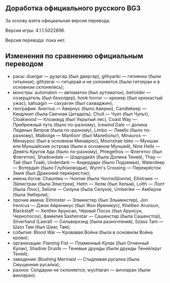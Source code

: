 Доработка официального русского BG3
-----------------------------------

За основу взята официальная версия перевода.

Версия игры: 4.1.1.5022896.

Версия перевода: пока нет.

Изменения по сравнению официальным переводом
--------------------------------------------
* расы: duergar — дуэргар (был двергар), githyanki — гитиянки (были гитьянки), githzerai — гитцерай и не склоняется (были гитзераи и в основном склонялись);
* монстры: automaton — автоматон (был аутоматон), beholder — созерцатель (был бехолдер), hook horror — крюкер (был крюкастый ужас), sahuagin — сахуагин (был сахваджин);
* география: Avernus — Авернус (было Аверно), Candlekeep — Кендлкип (была Свечная Цитадель), Chult — Чулт (был Чульт), Cloakwood — Клоаквуд (был Укрытый лес), Coast Way — Прибрежный путь (было по-разному), Icewind Dale — долина Ледяных Ветров (была по-разному), Limbo — Лимбо (было по-разному), Malbolge — Малболг (был Малебольг), Minauros — Минаурос (был в основном Минаврос), Moonshae Isles — Муншаи или Муншайские острова (были в основном Муншей), Nine Hells — Девять Кругов Ада (было по-разному), Phlegethos — Флегетос (был Флегетон), Shadowdale — Шэдоудейл (была Долина Теней), Thay — Тай (был Тхай), Underdark — Андердарк (было Подземье), Waterdeep — Вотердип (было Глубоководье), Wyrm's Crossing — Перекрёсток Змия (был Драконий перекресток);
* имена богов: Chauntea — Чонтия (была Чонти/Шонти), Eilistraee — Эйлистраи (была Элистреи), Helm — Хелм (был Хельм), Lolth — Лолт (была Ллос), Selûne — Селуна (была Селунэ), Umberlee — Амберли (была Умберли);
* прочие имена: Elminster — Элминстер (был Эльминстер), Jon Irenicus — Джон Айреникус (был Жон Иреникус), Khelben Arunsun, Blackstaff — Хелбен Арунсан, Чёрный Посох (был Арунсун, Чернопосох), фамилия Sashenstar — Сашенстар (была Сашенстор), Silverhand (Laeral) — Сильверхэнд (были разночтения), Szass Tam — Шазз Там (был Шаас Там);
* события: Blood War — Кровавая Война (была в основном Война крови);
* организации: Flaming Fist — Пламенный Кулак (был Огненный Кулак), Shadow Druids — Теневые друиды (были друиды Теней/круг Теней);
* заведения: Blushing Mermaid — Стыдливая русалка (была Смущенная русалка);
* разное: Селдарин не склоняется, wychlaran — вичларан (были викларан).
